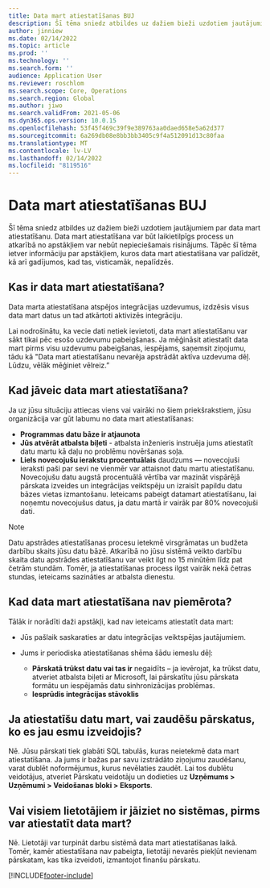 ```yaml
---
title: Data mart atiestatīšanas BUJ
description: Šī tēma sniedz atbildes uz dažiem bieži uzdotiem jautājumiem par data mart atiestatīšanu.
author: jinniew
ms.date: 02/14/2022
ms.topic: article
ms.prod: ''
ms.technology: ''
ms.search.form: ''
audience: Application User
ms.reviewer: roschlom
ms.search.scope: Core, Operations
ms.search.region: Global
ms.author: jiwo
ms.search.validFrom: 2021-05-06
ms.dyn365.ops.version: 10.0.15
ms.openlocfilehash: 53f45f469c39f9e389763aa0daed658e5a62d377
ms.sourcegitcommit: 6a269db08e8bb3bb3405c9f4a512091d13c80faa
ms.translationtype: MT
ms.contentlocale: lv-LV
ms.lasthandoff: 02/14/2022
ms.locfileid: "8119516"
---
```

# <a name="data-mart-resets-faq"></a>Data mart atiestatīšanas BUJ

Šī tēma sniedz atbildes uz dažiem bieži uzdotiem jautājumiem par data mart atiestatīšanu. Data mart atiestatīšana var būt laikietilpīgs process un atkarībā no apstākļiem var nebūt nepieciešamais risinājums. Tāpēc šī tēma ietver informāciju par apstākļiem, kuros data mart atiestatīšana var palīdzēt, kā arī gadījumos, kad tas, visticamāk, nepalīdzēs.

## <a name="what-is-a-data-mart-reset"></a>Kas ir data mart atiestatīšana?

Data marta atiestatīšana atspējos integrācijas uzdevumus, izdzēsis visus data mart datus un tad atkārtoti aktivizēs integrāciju.

Lai nodrošinātu, ka vecie dati netiek ievietoti, data mart atiestatīšanu var sākt tikai pēc esošo uzdevumu pabeigšanas. Ja mēģināsit atiestatīt data mart pirms visu uzdevumu pabeigšanas, iespējams, saņemsit ziņojumu, tādu kā "Data mart atiestatīšanu nevarēja apstrādāt aktīva uzdevuma dēļ. Lūdzu, vēlāk mēģiniet vēlreiz.”

## <a name="when-do-i-have-to-do-a-data-mart-reset"></a>Kad jāveic data mart atiestatīšana?

Ja uz jūsu situāciju attiecas viens vai vairāki no šiem priekšrakstiem, jūsu organizācija var gūt labumu no data mart atiestatīšanas:

- **Programmas datu bāze ir atjaunota**
- **Jūs atvērāt atbalsta biļeti** - atbalsta inženieris instruēja jums atiestatīt datu martu kā daļu no problēmu novēršanas soļa.
- **Liels novecojušu ierakstu procentuālais** daudzums — novecojuši ieraksti paši par sevi ne vienmēr var attaisnot datu martu atiestatīšanu. Novecojušu datu augstā procentuālā vērtība var mazināt vispārējā pārskata izveides un integrācijas veiktspēju un izraisīt papildu datu bāzes vietas izmantošanu. Ieteicams pabeigt datamart atiestatīšanu, lai noņemtu novecojušus datus, ja datu martā ir vairāk par 80% novecojuši dati.
 
> [!NOTE]
> Datu apstrādes atiestatīšanas procesu ietekmē virsgrāmatas un budžeta darbību skaits jūsu datu bāzē. Atkarībā no jūsu sistēmā veikto darbību skaita datu apstrādes atiestatīšanu var veikt ilgt no 15 minūtēm līdz pat četrām stundām. Tomēr, ja atiestatīšanas process ilgst vairāk nekā četras stundas, ieteicams sazināties ar atbalsta dienestu.
 
## <a name="when-is-a-data-mart-reset-inappropriate"></a>Kad data mart atiestatīšana nav piemērota?

Tālāk ir norādīti daži apstākļi, kad nav ieteicams atiestatīt data mart:

- Jūs pašlaik saskaraties ar datu integrācijas veiktspējas jautājumiem.
- Jums ir periodiska atiestatīšanas shēma šādu iemeslu dēļ:

    - **Pārskatā trūkst datu vai tas ir** negaidīts – ja ievērojat, ka trūkst datu, atveriet atbalsta biļeti ar Microsoft, lai pārskatītu jūsu pārskata formātu un iespējamās datu sinhronizācijas problēmas.
    - **Iesprūdis integrācijas stāvoklis**
   
## <a name="if-i-reset-the-data-mart-will-i-lose-reports-that-ive-already-designed"></a>Ja atiestatīšu datu mart, vai zaudēšu pārskatus, ko es jau esmu izveidojis?

Nē. Jūsu pārskati tiek glabāti SQL tabulās, kuras neietekmē data mart atiestatīšana. Ja jums ir bažas par savu izstrādāto ziņojumu zaudēšanu, varat dublēt noformējumus, kurus nevēlaties zaudēt. Lai tos dublētu veidotājus, atveriet Pārskatu veidotāju un dodieties uz **Uzņēmums \> Uzņēmumi \> Veidošanas bloki \> Eksports**.
 
## <a name="do-all-users-have-to-exit-the-system-before-i-can-reset-the-data-mart"></a>Vai visiem lietotājiem ir jāiziet no sistēmas, pirms var atiestatīt data mart?

Nē. Lietotāji var turpināt darbu sistēmā data mart atiestatīšanas laikā. Tomēr, kamēr atiestatīšana nav pabeigta, lietotāji nevarēs piekļūt nevienam pārskatam, kas tika izveidoti, izmantojot finanšu pārskatu.

[!INCLUDE[footer-include](../../../includes/footer-banner.md)]
